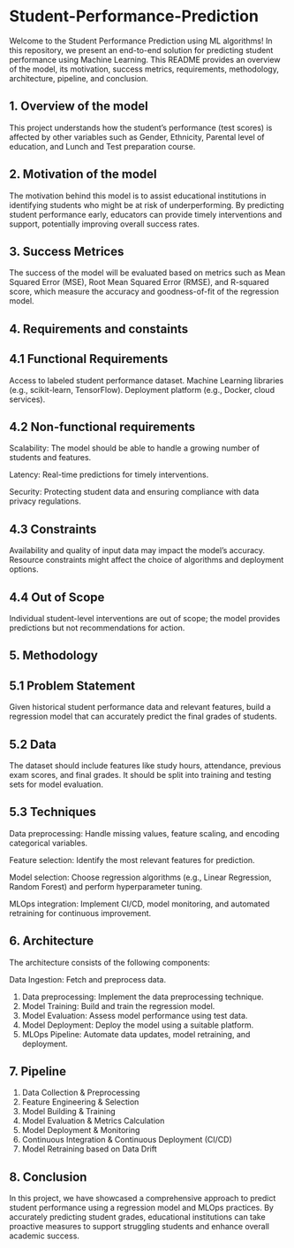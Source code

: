 
# Student-Performance-Prediction

Welcome to the Student Performance Prediction using ML algorithms! In this repository, we present an end-to-end solution for predicting student performance using Machine Learning. This README provides an overview of the model, its motivation, success metrics, requirements, methodology, architecture, pipeline, and conclusion.






## 1.  Overview of the model
This project understands how the student’s performance (test scores) is affected by other variables such as Gender, Ethnicity, Parental level of education, and Lunch and Test preparation course.


## 2.  Motivation of the model
The motivation behind this model is to assist educational institutions in identifying students who might be at risk of underperforming. By predicting student performance early, educators can provide timely interventions and support, potentially improving overall success rates.

## 3. Success Metrices
The success of the model will be evaluated based on metrics such as Mean Squared Error (MSE), Root Mean Squared Error (RMSE), and R-squared score, which measure the accuracy and goodness-of-fit of the regression model.
## 4. Requirements and constaints
## 4.1 Functional Requirements
Access to labeled student performance dataset. Machine Learning libraries (e.g., scikit-learn, TensorFlow). Deployment platform (e.g., Docker, cloud services).


## 4.2 Non-functional requirements
Scalability: The model should be able to handle a growing number of students and features.

Latency: Real-time predictions for timely interventions.

Security: Protecting student data and ensuring compliance with data privacy regulations.
## 4.3 Constraints
Availability and quality of input data may impact the model’s accuracy. Resource constraints might affect the choice of algorithms and deployment options.

## 4.4 Out of Scope

Individual student-level interventions are out of scope; the model provides predictions but not recommendations for action.

## 5. Methodology
## 5.1 Problem Statement
Given historical student performance data and relevant features, build a regression model that can accurately predict the final grades of students.

## 5.2 Data
The dataset should include features like study hours, attendance, previous exam scores, and final grades. It should be split into training and testing sets for model evaluation.

## 5.3 Techniques
Data preprocessing: Handle missing values, feature scaling, and encoding categorical variables.

Feature selection: Identify the most relevant features for prediction.

Model selection: Choose regression algorithms (e.g., Linear Regression, Random Forest) and perform hyperparameter tuning.

MLOps integration: Implement CI/CD, model monitoring, and automated retraining for continuous improvement.
## 6. Architecture
The architecture consists of the following components:

Data Ingestion: Fetch and preprocess data.
1. Data preprocessing: Implement the data preprocessing technique.
2. Model Training: Build and train the regression model.
3. Model Evaluation: Assess model performance using test data.
4. Model Deployment: Deploy the model using a suitable platform.
5. MLOps Pipeline: Automate data updates, model retraining, and deployment.
## 7. Pipeline
1. Data Collection & Preprocessing
2. Feature Engineering & Selection
3. Model Building & Training
4. Model Evaluation & Metrics Calculation
5. Model Deployment & Monitoring
6. Continuous Integration & Continuous Deployment (CI/CD)
7. Model Retraining based on Data Drift
## 8. Conclusion
In this project, we have showcased a comprehensive approach to predict student performance using a regression model and MLOps practices. By accurately predicting student grades, educational institutions can take proactive measures to support struggling students and enhance overall academic success.